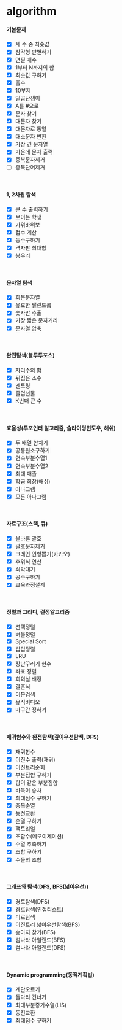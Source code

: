 # algorithm

#### 기본문제
+ [x] 세 수 중 최솟값
+ [x] 삼각형 판별하기
+ [x] 연필 개수
+ [x] 1부터 N까지의 합
+ [x] 최솟값 구하기
+ [x] 홀수
+ [x] 10부제
+ [x] 일곱난쟁이
+ [x] A를 #으로
+ [x] 문자 찾기
+ [x] 대문자 찾기
+ [x] 대문자로 통일
+ [x] 대소문자 변환
+ [x] 가장 긴 문자열
+ [x] 가운데 문자 출력
+ [x] 중복문자제거
+ [ ] 중복단어제거

<br>

#### 1, 2차원 탐색
+ [x] 큰 수 출력하기
+ [x] 보이는 학생
+ [x] 가위바위보
+ [x] 점수 계산
+ [x] 등수구하기
+ [x] 격자판 최대합
+ [x] 봉우리

<br>

#### 문자열 탐색
+ [x] 회문문자열
+ [x] 유효한 팰린드롬
+ [x] 숫자만 추출
+ [x] 가장 짧은 문자거리
+ [x] 문자열 압축

<br>

#### 완전탐색(블루투포스)
+ [x] 자리수의 합
+ [x] 뒤집은 소수
+ [x] 멘토링
+ [x] 졸업선물
+ [x] K번째 큰 수

<br>

#### 효율성(투포인터 알고리즘, 슬라이딩윈도우, 해쉬)
+ [x] 두 배열 합치기
+ [x] 공통원소구하기
+ [x] 연속부분수열1
+ [x] 연속부분수열2
+ [x] 최대 매출
+ [x] 학급 회장(해쉬)
+ [x] 아나그램
+ [x] 모든 아나그램

<br>

#### 자료구조(스택, 큐)
+ [x] 올바른 괄호
+ [x] 괄호문자제거
+ [x] 크레인 인형뽑기(카카오)
+ [x] 후위식 연산
+ [x] 쇠막대기
+ [x] 공주구하기
+ [x] 교육과정설계

<br>

#### 정렬과 그리디, 결정알고리즘
+ [x] 선택정렬
+ [x] 버블정렬
+ [x] Special Sort
+ [x] 삽입정렬
+ [x] LRU
+ [x] 장난꾸러기 현수
+ [x] 좌표 정렬
+ [x] 회의실 배정
+ [x] 결혼식
+ [x] 이분검색
+ [x] 뮤직비디오
+ [x] 마구간 정하기

<br>

#### 재귀함수와 완전탐색(깊이우선탐색, DFS)
+ [x] 재귀함수
+ [x] 이진수 출력(재귀)
+ [x] 이진트리순회
+ [x] 부분집합 구하기
+ [x] 합이 같은 부분집합
+ [x] 바둑이 승차
+ [x] 최대점수 구하기
+ [x] 중복순열
+ [x] 동전교환
+ [x] 순열 구하기
+ [x] 팩토리얼
+ [x] 조합수(메모이제이션)
+ [x] 수열 추측하기
+ [x] 조합 구하기
+ [x] 수들의 조합

<br>

#### 그래프와 탐색(DFS, BFS(넓이우선))
+ [x] 경로탐색(DFS)
+ [x] 경로탐색(인접리스트)
+ [x] 미로탐색
+ [x] 이진트리 넓이우선탐색(BFS)
+ [x] 송아지 찾기(BFS)
+ [x] 섬나라 아일랜드(BFS)
+ [x] 섬나라 아일랜드(DFS)

<br>

#### Dynamic programming(동적계획법)
+ [x] 계단오르기
+ [x] 돌다리 건너기
+ [x] 최대부분증가수열(LIS)
+ [x] 동전교환
+ [x] 최대점수 구하기